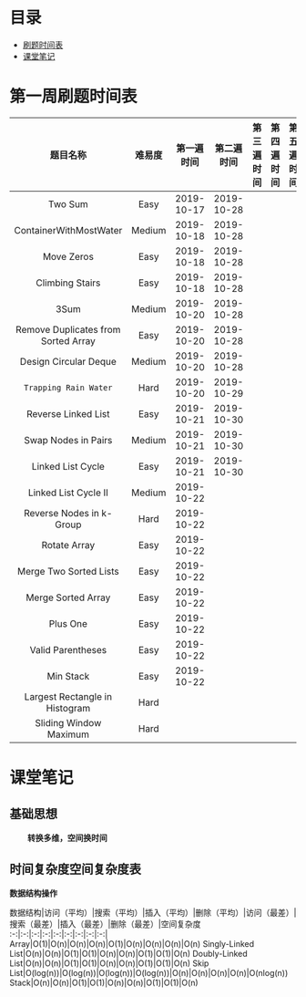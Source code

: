 # 目录

* <a href="#datetime">刷题时间表</a>
* <a href="#note">课堂笔记</a>

<a id="datetime" name="datetime"></a> 

# 第一周刷题时间表

题目名称|难易度|第一遍时间|第二遍时间|第三遍时间|第四遍时间|第五遍时间|地址
:-:|:-:|:-:|:-:|:-:|:-:|:-:|:-:
Two Sum|Easy|2019-10-17|2019-10-28||||https://leetcode.com/problems/two-sum/
ContainerWithMostWater|Medium|2019-10-18|2019-10-28||||https://leetcode.com/problems/container-with-most-water/submissions/
Move Zeros|Easy|2019-10-18|2019-10-28||||https://leetcode.com/problems/move-zeroes/
Climbing Stairs|Easy|2019-10-18|2019-10-28||||https://leetcode.com/problems/climbing-stairs/
3Sum|Medium|2019-10-20|2019-10-28||||https://leetcode.com/problems/3sum/
Remove Duplicates from Sorted Array|Easy|2019-10-20|2019-10-28||||https://leetcode.com/problems/remove-duplicates-from-sorted-array/
Design Circular Deque|Medium|2019-10-20|2019-10-28||||https://leetcode.com/problems/design-circular-deque/
`Trapping Rain Water`|Hard|2019-10-20|2019-10-29||||https://leetcode.com/problems/trapping-rain-water/
Reverse Linked List|Easy|2019-10-21|2019-10-30||||https://leetcode.com/problems/reverse-linked-list/
Swap Nodes in Pairs|Medium|2019-10-21|2019-10-30||||https://leetcode.com/problems/swap-nodes-in-pairs/
Linked List Cycle|Easy|2019-10-21|2019-10-30||||https://leetcode.com/problems/linked-list-cycle/
Linked List Cycle II|Medium|2019-10-22|||||https://leetcode.com/problems/linked-list-cycle-ii
Reverse Nodes in k-Group|Hard|2019-10-22|||||https://leetcode.com/problems/reverse-nodes-in-k-group/
Rotate Array|Easy|2019-10-22|||||https://leetcode.com/problems/rotate-array/
Merge Two Sorted Lists|Easy|2019-10-22|||||https://leetcode.com/problems/merge-two-sorted-lists/
Merge Sorted Array|Easy|2019-10-22|||||https://leetcode.com/problems/merge-sorted-array/
Plus One|Easy|2019-10-22|||||https://leetcode.com/problems/plus-one/
Valid Parentheses|Easy|2019-10-22|||||https://leetcode.com/problems/valid-parentheses/
Min Stack|Easy|2019-10-22|||||https://leetcode.com/problems/min-stack/
Largest Rectangle in Histogram|Hard||||||https://leetcode.com/problems/largest-rectangle-in-histogram/
Sliding Window Maximum|Hard||||||https://leetcode.com/problems/sliding-window-maximum/

<a id="note" name="note"></a>

# 课堂笔记

## 基础思想
&nbsp;&nbsp;&nbsp;&nbsp;&nbsp;&nbsp;&nbsp;&nbsp;**转换多维，空间换时间**

## 时间复杂度空间复杂度表

**数据结构操作**

数据结构|访问（平均）|搜索（平均）|插入（平均）|删除（平均）|访问（最差）|搜索（最差）|插入（最差）|删除（最差）|空间复杂度
:-:|:-:|:-:|:-:|:-:|:-:|:-:|:-:|:-:|
Array|O(1)|O(n)|O(n)|O(n)|O(1)|O(n)|O(n)|O(n)|O(n)
Singly-Linked List|O(n)|O(n)|O(1)|O(1)|O(n)|O(n)|O(1)|O(1)|O(n)
Doubly-Linked List|O(n)|O(n)|O(1)|O(1)|O(n)|O(n)|O(1)|O(1)|O(n)
Skip List|O(log(n))|O(log(n))|O(log(n))|O(log(n))|O(n)|O(n)|O(n)|O(n)|O(nlog(n))
Stack|O(n)|O(n)|O(1)|O(1)|O(n)|O(n)|O(1)|O(1)|O(n)


